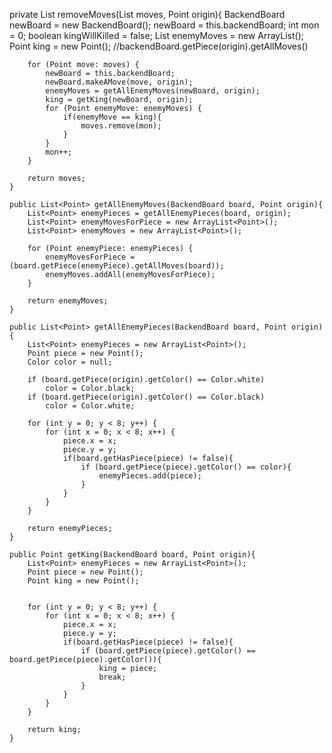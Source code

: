 private List<Point> removeMoves(List<Point> moves, Point origin){
        BackendBoard newBoard = new BackendBoard();
        newBoard = this.backendBoard;
        int mon = 0;
        boolean kingWillKilled = false;
        List<Point> enemyMoves = new ArrayList<Point>();
        Point king = new Point();
        //backendBoard.getPiece(origin).getAllMoves()

        for (Point move: moves) {
            newBoard = this.backendBoard;
            newBoard.makeAMove(move, origin);
            enemyMoves = getAllEnemyMoves(newBoard, origin);
            king = getKing(newBoard, origin);
            for (Point enemyMove: enemyMoves) {
                if(enemyMove == king){
                    moves.remove(mon);
                }
            }
            mon++;
        }

        return moves;
    }

    public List<Point> getAllEnemyMoves(BackendBoard board, Point origin){
        List<Point> enemyPieces = getAllEnemyPieces(board, origin);
        List<Point> enemyMovesForPiece = new ArrayList<Point>();
        List<Point> enemyMoves = new ArrayList<Point>();

        for (Point enemyPiece: enemyPieces) {
            enemyMovesForPiece = (board.getPiece(enemyPiece).getAllMoves(board));
            enemyMoves.addAll(enemyMovesForPiece);
        }

        return enemyMoves;
    }

    public List<Point> getAllEnemyPieces(BackendBoard board, Point origin){
        List<Point> enemyPieces = new ArrayList<Point>();
        Point piece = new Point();
        Color color = null;

        if (board.getPiece(origin).getColor() == Color.white)
            color = Color.black;
        if (board.getPiece(origin).getColor() == Color.black)
            color = Color.white;

        for (int y = 0; y < 8; y++) {
            for (int x = 0; x < 8; x++) {
                piece.x = x;
                piece.y = y;
                if(board.getHasPiece(piece) != false){
                    if (board.getPiece(piece).getColor() == color){
                        enemyPieces.add(piece);
                    }
                }
            }
        }

        return enemyPieces;
    }

    public Point getKing(BackendBoard board, Point origin){
        List<Point> enemyPieces = new ArrayList<Point>();
        Point piece = new Point();
        Point king = new Point();


        for (int y = 0; y < 8; y++) {
            for (int x = 0; x < 8; x++) {
                piece.x = x;
                piece.y = y;
                if(board.getHasPiece(piece) != false){
                    if (board.getPiece(piece).getColor() == board.getPiece(piece).getColor()){
                        king = piece;
                        break;
                    }
                }
            }
        }

        return king;
    }
